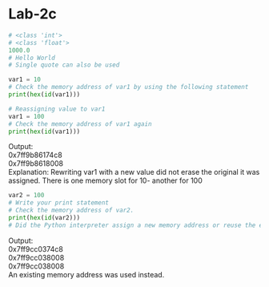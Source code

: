 # Lab-2c
``` python
# <class 'int'>
# <class 'float'>
1000.0
# Hello World
# Single quote can also be used

var1 = 10
# Check the memory address of var1 by using the following statement
print(hex(id(var1)))

# Reassigning value to var1
var1 = 100
# Check the memory address of var1 again
print(hex(id(var1)))
```
Output:   
0x7ff9b86174c8   
0x7ff9b8618008   
Explanation: Rewriting var1 with a new value did not erase the original it was assigned. There is one memory slot for 10- another for 100
``` python
var2 = 100
# Write your print statement
# Check the memory address of var2.
print(hex(id(var2)))
# Did the Python interpreter assign a new memory address or reuse the existing one?
```
Output:   
0x7ff9cc0374c8   
0x7ff9cc038008   
0x7ff9cc038008   
An existing memory address was used instead.
